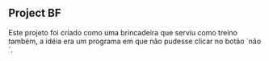 ## Project BF

<p>Este projeto foi criado como uma brincadeira que serviu como treino também, a idéia era um programa em que não pudesse clicar no botão ´não´. </p>
